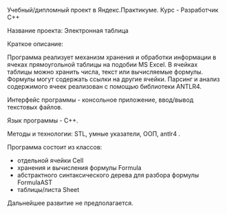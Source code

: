 Учебный/дипломный проект в Яндекс.Практикуме. Курс - Разработчик С++

Название проекта: Электронная таблица

Краткое описание:

Программа реализует механизм хранения и обработки информации в ячеках прямоугольной таблицы на подобии MS Excel. В ячейках таблицы можно хранить числа, текст или вычисляемые формулы. Формулы могут содержать ссылки на другие ячейки. Парсинг и анализ содержимого ячеек реализован с помощью библиотеки ANTLR4.

Интерфейс программы - консольное приложение, ввод/вывод текстовых файлов.

Язык программы - C++.

Методы и технологии: STL, умные указатели, ООП, antlr4 .

Программа состоит из классов:
- отдельной ячейки Cell
- хранения и вычисления формулы Formula
- абстрактного синтаксического дерева для разбора формулы FormulaAST
- таблицы/листа Sheet

Дальнейшее развитие не предполагается.



